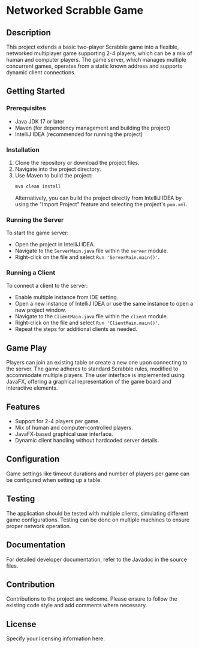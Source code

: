 
# Networked Scrabble Game

## Description
This project extends a basic two-player Scrabble game into a flexible, networked multiplayer game supporting 2-4 players, which can be a mix of human and computer players. The game server, which manages multiple concurrent games, operates from a static known address and supports dynamic client connections.

## Getting Started

### Prerequisites
- Java JDK 17 or later
- Maven (for dependency management and building the project)
- IntelliJ IDEA (recommended for running the project)

### Installation
1. Clone the repository or download the project files.
2. Navigate into the project directory.
3. Use Maven to build the project:
   ```bash
   mvn clean install
   ```
   Alternatively, you can build the project directly from IntelliJ IDEA by using the "Import Project" feature and selecting the project's `pom.xml`.

### Running the Server
To start the game server:
- Open the project in IntelliJ IDEA.
- Navigate to the `ServerMain.java` file within the `server` module.
- Right-click on the file and select `Run 'ServerMain.main()'`.

### Running a Client
To connect a client to the server:
- Enable multiple instance from IDE setting.
- Open a new instance of IntelliJ IDEA or use the same instance to open a new project window.
- Navigate to the `ClientMain.java` file within the `client` module.
- Right-click on the file and select `Run 'ClientMain.main()'`.
- Repeat the steps for additional clients as needed.

## Game Play
Players can join an existing table or create a new one upon connecting to the server. The game adheres to standard Scrabble rules, modified to accommodate multiple players. The user interface is implemented using JavaFX, offering a graphical representation of the game board and interactive elements.

## Features
- Support for 2-4 players per game.
- Mix of human and computer-controlled players.
- JavaFX-based graphical user interface.
- Dynamic client handling without hardcoded server details.

## Configuration
Game settings like timeout durations and number of players per game can be configured when setting up a table.

## Testing
The application should be tested with multiple clients, simulating different game configurations. Testing can be done on multiple machines to ensure proper network operation.

## Documentation
For detailed developer documentation, refer to the Javadoc in the source files.

## Contribution
Contributions to the project are welcome. Please ensure to follow the existing code style and add comments where necessary.

## License
Specify your licensing information here.
